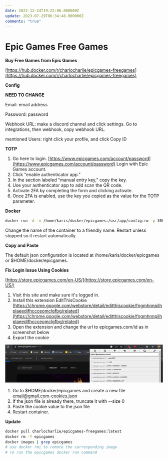 ```yaml
---
date: 2022-12-24T19:22:06.000000Z
update: 2023-07-29T06:34:48.000000Z
comments: "true"
---
```

# Epic Games Free Games

**Buy Free Games from Epic Games**

[https://hub.docker.com/r/charlocharlie/epicgames-freegames](https://hub.docker.com/r/charlocharlie/epicgames-freegames)

**Config**

**NEED TO CHANGE**

Email: email address

Password: password

Webhook URL: make a discord channel and click settings. Go to integrations, then webhook, copy webhook URL.

mentioned Users: right click your profile, and click Copy ID

**TOTP**

1. Go here to login. [https://www.epicgames.com/account/password](https://www.epicgames.com/account/password) Login with Epic Games account.
2. Click "enable authenticator app."
3. In the section labeled "manual entry key," copy the key.
4. Use your authenticator app to add scan the QR code.
5. Activate 2FA by completing the form and clicking activate.
6. Once 2FA is enabled, use the key you copied as the value for the TOTP parameter.

**Docker**

```bash
docker run -d -v /home/karis/docker/epicgames:/usr/app/config:rw -p 3000:3000 -m 2g --name epicgames --restart unless-stopped charlocharlie/epicgames-freegames:latest
```

Change the name of the container to a friendly name. Restart unless stopped so it restart automatically.

**Copy and Paste**

The default json configuration is located at /home/karis/docker/epicgames or $HOME/docker/epicgames.

**Fix Login Issue Using Cookies**

[https://store.epicgames.com/en-US/](https://store.epicgames.com/en-US/)

1. Visit this site and make sure it's logged in.
2. Install this extension EditThisCookie [https://chrome.google.com/webstore/detail/editthiscookie/fngmhnnpilhplaeedifhccceomclgfbg/related](https://chrome.google.com/webstore/detail/editthiscookie/fngmhnnpilhplaeedifhccceomclgfbg/related)
3. Open the extension and change the url to epicgames.com/id as in screenshot below
4. Export the cookie

![](assets/gallery/2023-05/image.png)

1. Go to $HOME/docker/epicgames and create a new file <email@gmail.com-cookies.json>
2. If the json file is already there, truncate it with --size 0
3. Paste the cookie value to the json file
4. Restart container.

**Update**

```bash
docker pull charlocharlie/epicgames-freegames:latest
docker rm -f epicgames
docker images | grep epicgames
# use docker rmi to remote the corresponding image 
# re run the epicgames docker run command
```